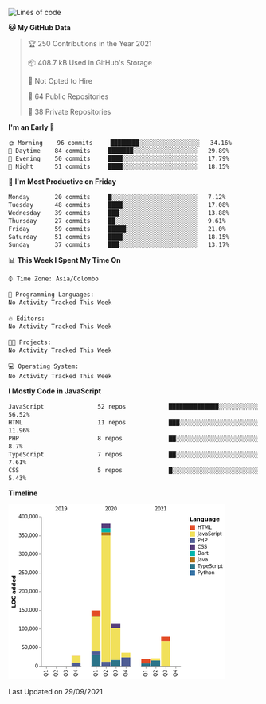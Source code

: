 
<!--START_SECTION:waka-->
![Lines of code](https://img.shields.io/badge/From%20Hello%20World%20I%27ve%20Written-831621%20lines%20of%20code-blue)

**🐱 My GitHub Data** 

> 🏆 250 Contributions in the Year 2021
 > 
> 📦 408.7 kB Used in GitHub's Storage 
 > 
> 🚫 Not Opted to Hire
 > 
> 📜 64 Public Repositories 
 > 
> 🔑 38 Private Repositories  
 > 
**I'm an Early 🐤** 

```text
🌞 Morning    96 commits     ████████░░░░░░░░░░░░░░░░░   34.16% 
🌆 Daytime    84 commits     ███████░░░░░░░░░░░░░░░░░░   29.89% 
🌃 Evening    50 commits     ████░░░░░░░░░░░░░░░░░░░░░   17.79% 
🌙 Night      51 commits     ████░░░░░░░░░░░░░░░░░░░░░   18.15%

```
📅 **I'm Most Productive on Friday** 

```text
Monday       20 commits     █░░░░░░░░░░░░░░░░░░░░░░░░   7.12% 
Tuesday      48 commits     ████░░░░░░░░░░░░░░░░░░░░░   17.08% 
Wednesday    39 commits     ███░░░░░░░░░░░░░░░░░░░░░░   13.88% 
Thursday     27 commits     ██░░░░░░░░░░░░░░░░░░░░░░░   9.61% 
Friday       59 commits     █████░░░░░░░░░░░░░░░░░░░░   21.0% 
Saturday     51 commits     ████░░░░░░░░░░░░░░░░░░░░░   18.15% 
Sunday       37 commits     ███░░░░░░░░░░░░░░░░░░░░░░   13.17%

```


📊 **This Week I Spent My Time On** 

```text
⌚︎ Time Zone: Asia/Colombo

💬 Programming Languages: 
No Activity Tracked This Week

🔥 Editors: 
No Activity Tracked This Week

🐱‍💻 Projects: 
No Activity Tracked This Week

💻 Operating System: 
No Activity Tracked This Week

```

**I Mostly Code in JavaScript** 

```text
JavaScript               52 repos            ██████████████░░░░░░░░░░░   56.52% 
HTML                     11 repos            ███░░░░░░░░░░░░░░░░░░░░░░   11.96% 
PHP                      8 repos             ██░░░░░░░░░░░░░░░░░░░░░░░   8.7% 
TypeScript               7 repos             ██░░░░░░░░░░░░░░░░░░░░░░░   7.61% 
CSS                      5 repos             █░░░░░░░░░░░░░░░░░░░░░░░░   5.43%

```


**Timeline**

![Chart not found](https://raw.githubusercontent.com/ccweerasinghe1994/ccweerasinghe1994/master/charts/bar_graph.png) 


 Last Updated on 29/09/2021
<!--END_SECTION:waka-->
